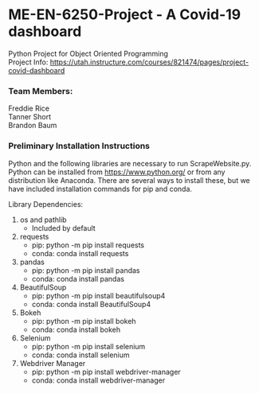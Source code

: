 # ME-EN-6250-Project - A Covid-19 dashboard
Python Project for Object Oriented Programming  
Project Info: https://utah.instructure.com/courses/821474/pages/project-covid-dashboard

### Team Members:  
Freddie Rice  
Tanner Short  
Brandon Baum



### Preliminary Installation Instructions
Python and the following libraries are necessary to run ScrapeWebsite.py. Python can be installed from https://www.python.org/ or from any distribution like Anaconda.
There are several ways to install these, but we have included installation commands for pip and conda.  

Library Dependencies:
1. os and pathlib  
	- Included by default  
2. requests  
	- pip: python -m pip install requests  
	- conda: conda install requests  
3. pandas  
	- pip: python -m pip install pandas  
	- conda: conda install pandas  
4. BeautifulSoup  
	- pip: python -m pip install beautifulsoup4  
	- conda: conda install BeautifulSoup4  
5. Bokeh
	- pip: python -m pip install bokeh
	- conda: conda install bokeh
6. Selenium
	- pip: python -m pip install selenium
	- conda: conda install selenium
7. Webdriver Manager
	- pip: python -m pip install webdriver-manager
	- conda: conda install webdriver-manager
	
### 
